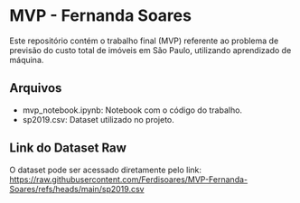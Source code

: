 # MVP - Fernanda Soares
Este repositório contém o trabalho final (MVP) referente ao problema de previsão do custo total de imóveis em São Paulo, utilizando aprendizado de máquina.

## Arquivos
- mvp_notebook.ipynb: Notebook com o código do trabalho.
- sp2019.csv: Dataset utilizado no projeto.

## Link do Dataset Raw
O dataset pode ser acessado diretamente pelo link: 
https://raw.githubusercontent.com/Ferdisoares/MVP-Fernanda-Soares/refs/heads/main/sp2019.csv
